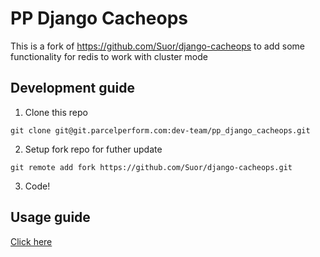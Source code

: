 # PP Django Cacheops

This is a fork of https://github.com/Suor/django-cacheops to add some functionality for redis to work with cluster mode

## Development guide
1. Clone this repo
```
git clone git@git.parcelperform.com:dev-team/pp_django_cacheops.git
```

2. Setup fork repo for futher update
```
git remote add fork https://github.com/Suor/django-cacheops.git
```

3. Code!

## Usage guide
[Click here](USAGE.rst)
